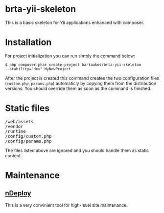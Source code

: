 # brta-yii-skeleton

This is a basic skeleton for Yii applications enhanced with composer.

# Installation

For project initialization you can run simply the command below:

<code>$ php composer.phar create-project bartaakos/brta-yii-skeleton --stability="dev" MyNewProject</code>

After the project is created this command creates the two configuration files (<code>custom.php</code>, <code>params.php</code>) automaticly by copying them from the distribution versions. You should override them as soon as the command is finished.

# Static files

<pre>
/web/assets
/vendor
/runtime
/config/custom.php
/config/params.php
</pre>

The files listed above are ignored and you should handle them as static content.

# Maintenance

## [nDeploy](https://github.com/Netpositive/ndeploy)

This is a very convinient tool for high-level site maintenance.